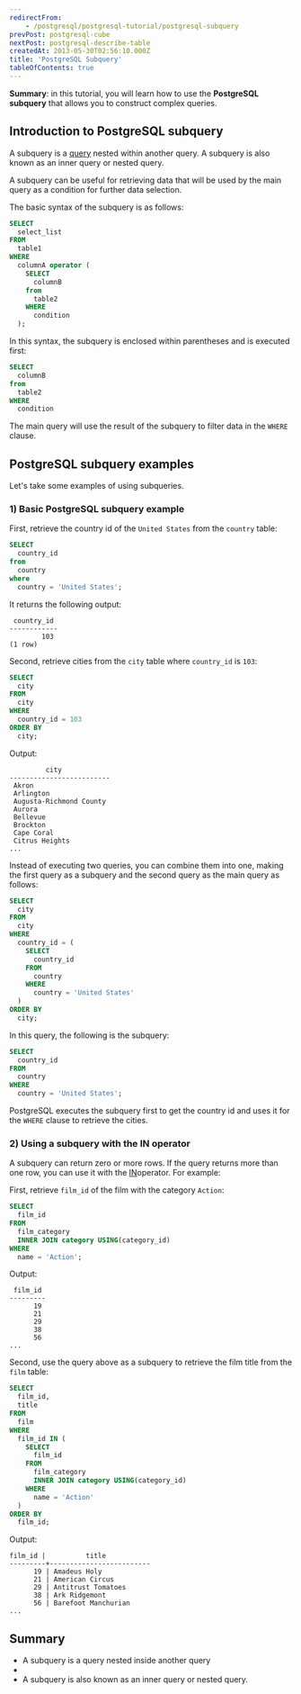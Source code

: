 ```yaml
---
redirectFrom:
    - /postgresql/postgresql-tutorial/postgresql-subquery
prevPost: postgresql-cube
nextPost: postgresql-describe-table
createdAt: 2013-05-30T02:56:10.000Z
title: 'PostgreSQL Subquery'
tableOfContents: true
---
```



**Summary**: in this tutorial, you will learn how to use the **PostgreSQL subquery** that allows you to construct complex queries.

## Introduction to PostgreSQL subquery

A subquery is a [query](/postgresql/postgresql-select) nested within another query. A subquery is also known as an inner query or nested query.

A subquery can be useful for retrieving data that will be used by the main query as a condition for further data selection.

The basic syntax of the subquery is as follows:

```sql
SELECT
  select_list
FROM
  table1
WHERE
  columnA operator (
    SELECT
      columnB
    from
      table2
    WHERE
      condition
  );
```

In this syntax, the subquery is enclosed within parentheses and is executed first:

```sql
SELECT
  columnB
from
  table2
WHERE
  condition
```

The main query will use the result of the subquery to filter data in the `WHERE` clause.

## PostgreSQL subquery examples

Let's take some examples of using subqueries.

### 1) Basic PostgreSQL subquery example

First, retrieve the country id of the `United States` from the `country` table:

```sql
SELECT
  country_id
from
  country
where
  country = 'United States';
```

It returns the following output:

```
 country_id
------------
        103
(1 row)
```

Second, retrieve cities from the `city` table where `country_id` is `103`:

```sql
SELECT
  city
FROM
  city
WHERE
  country_id = 103
ORDER BY
  city;
```

Output:

```
         city
-------------------------
 Akron
 Arlington
 Augusta-Richmond County
 Aurora
 Bellevue
 Brockton
 Cape Coral
 Citrus Heights
...
```

Instead of executing two queries, you can combine them into one, making the first query as a subquery and the second query as the main query as follows:

```sql
SELECT
  city
FROM
  city
WHERE
  country_id = (
    SELECT
      country_id
    FROM
      country
    WHERE
      country = 'United States'
  )
ORDER BY
  city;
```

In this query, the following is the subquery:

```sql
SELECT
  country_id
FROM
  country
WHERE
  country = 'United States';
```

PostgreSQL executes the subquery first to get the country id and uses it for the `WHERE` clause to retrieve the cities.

### 2) Using a subquery with the IN operator

A subquery can return zero or more rows. If the query returns more than one row, you can use it with the [IN](/postgresql/postgresql-in "PostgreSQL IN")operator. For example:

First, retrieve `film_id` of the film with the category `Action`:

```sql
SELECT
  film_id
FROM
  film_category
  INNER JOIN category USING(category_id)
WHERE
  name = 'Action';
```

Output:

```
 film_id
---------
      19
      21
      29
      38
      56
...
```

Second, use the query above as a subquery to retrieve the film title from the `film` table:

```sql
SELECT
  film_id,
  title
FROM
  film
WHERE
  film_id IN (
    SELECT
      film_id
    FROM
      film_category
      INNER JOIN category USING(category_id)
    WHERE
      name = 'Action'
  )
ORDER BY
  film_id;
```

Output:

```
film_id |          title
---------+-------------------------
      19 | Amadeus Holy
      21 | American Circus
      29 | Antitrust Tomatoes
      38 | Ark Ridgemont
      56 | Barefoot Manchurian
...
```

## Summary

- A subquery is a query nested inside another query
-
- A subquery is also known as an inner query or nested query.
